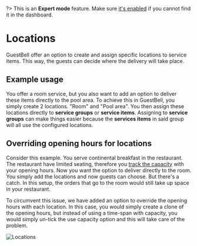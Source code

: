 ?> This is an **Expert mode** feature. Make sure [it's enabled](overview.md?id=advanced-features) if you cannot find it in the dashboard.

# Locations

GuestBell offer an option to create and assign specific locations to service items. This way, the guests can decide where the delivery will take place.

## Example usage

You offer a room service, but you also want to add an option to deliver these items directly to the pool area. To achieve this in GuestBell, you simply create 2 locations. "Room" and "Pool area". You then assign these locations directly to **service groups** or **service items**. Assigning to **service groups** can make things easier because the **services items** in said group will all use the configured locations.

## Overriding opening hours for locations

Consider this example. You serve continental breakfast in the restaurant. The restaurant have limited seating, therefore you [track the capacity](schedules.md) with your opening hours. Now you want the option to deliver directly to the room. You simply add the locations and now guests can choose. But there's a catch. In this setup, the orders that go to the room would still take up space in your restaurant.

To circumvent this issue, we have added an option to override the opening hours with each location. In this case, you would simply create a clone of the opening hours, but instead of using a time-span with capacity, you would simply un-tick the use capacity option and this will take care of the problem.

![Locations](https://static.guestbell.com/img/docs/locations/resource-locations.jpg)
